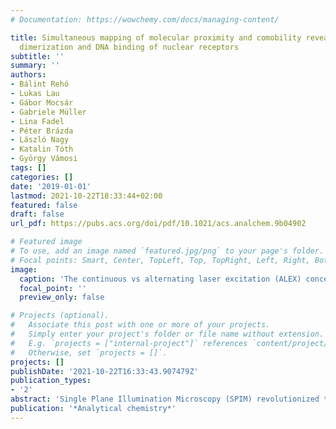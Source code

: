 ```yaml
---
# Documentation: https://wowchemy.com/docs/managing-content/

title: Simultaneous mapping of molecular proximity and comobility reveals agonist-enhanced
  dimerization and DNA binding of nuclear receptors
subtitle: ''
summary: ''
authors:
- Bálint Rehó
- Lukas Lau
- Gábor Mocsár
- Gabriele Müller
- Lina Fadel
- Péter Brázda
- László Nagy
- Katalin Tóth
- György Vámosi
tags: []
categories: []
date: '2019-01-01'
lastmod: 2021-10-22T18:33:44+02:00
featured: false
draft: false
url_pdf: https://pubs.acs.org/doi/pdf/10.1021/acs.analchem.9b04902

# Featured image
# To use, add an image named `featured.jpg/png` to your page's folder.
# Focal points: Smart, Center, TopLeft, Top, TopRight, Left, Right, BottomLeft, Bottom, BottomRight.
image:
  caption: 'The continuous vs alternating laser excitation (ALEX) concept to co-map molecular proximity AND co-mobility in the same live cell.'
  focal_point: ''
  preview_only: false

# Projects (optional).
#   Associate this post with one or more of your projects.
#   Simply enter your project's folder or file name without extension.
#   E.g. `projects = ["internal-project"]` references `content/project/deep-learning/index.md`.
#   Otherwise, set `projects = []`.
projects: []
publishDate: '2021-10-22T16:33:43.907479Z'
publication_types:
- '2'
abstract: 'Single Plane Illumination Microscopy (SPIM) revolutionized time lapse imaging of live cells and organisms due to its high speed and reduced photodamage. Quantitative mapping of molecular (co-)mobility by fluorescence (cross-)correlation spectroscopy (F(C )CS) in a Single Plane Illumination Microscope (SPIM) has been introduced to reveal molecular diffusion and binding. A complementary aspect of interactions is proximity, which can be studied by Förster resonance energy transfer (FRET). Here, we extend SPIM-FCCS by alternating laser excitation, which reduces false positive cross-correlation, and facilitates co-mapping of FRET. Thus, different aspects of interacting systems can be studied simultaneously, and molecular subpopulations can be discriminated by multiparameter analysis. After demonstrating the benefits of the method on the AP-1 transcription factor, the dimerization and DNA binding behavior of retinoic acid receptor (RAR) and retinoid X receptor (RXR) is revealed and an extension of the molecular switch model of nuclear receptor action is proposed. Our data imply that RAR agonist enhances RAR-RXR heterodimerization, and chromatin binding/dimerization are positively correlated. We also propose a ligand induced conformational change bringing the N-termini of RAR and RXR closer together. RXR agonist increased homodimerization of RXR suggesting that RXR may act as an autonomous transcription factor.'
publication: '*Analytical chemistry*'
---
```

